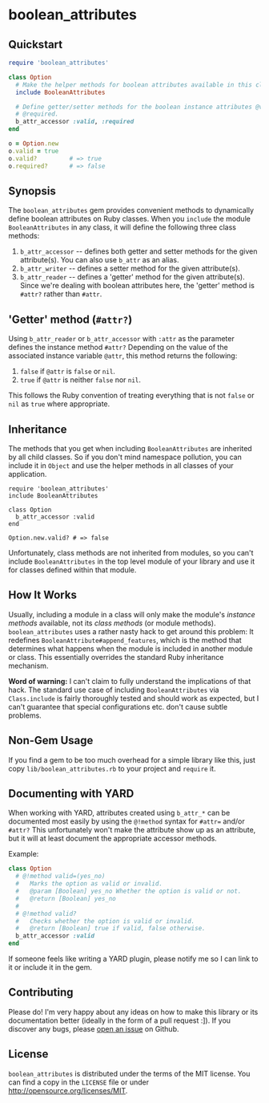 # boolean\_attributes

## Quickstart

```ruby
require 'boolean_attributes'

class Option
  # Make the helper methods for boolean attributes available in this class.
  include BooleanAttributes

  # Define getter/setter methods for the boolean instance attributes @valid and
  # @required.
  b_attr_accessor :valid, :required
end

o = Option.new
o.valid = true
o.valid?         # => true
o.required?      # => false
```

## Synopsis

The `boolean_attributes` gem provides convenient methods to dynamically define
boolean attributes on Ruby classes. When you `include` the module
`BooleanAttributes` in any class, it will define the following three class
methods:

1. `b_attr_accessor` -- defines both getter and setter methods for the given
   attribute(s). You can also use `b_attr` as an alias.
2. `b_attr_writer` -- defines a setter method for the given attribute(s).
3. `b_attr_reader` -- defines a 'getter' method for the given attribute(s).
   Since we're dealing with boolean attributes here, the 'getter' method is
   `#attr?` rather than `#attr`.

## 'Getter' method (`#attr?`)

Using `b_attr_reader` or `b_attr_accessor` with `:attr` as the parameter
defines the instance method `#attr?` Depending on the value of the associated
instance variable `@attr`, this method returns the following:

1. `false` if `@attr` is `false` or `nil`.
2. `true` if `@attr` is neither `false` nor `nil`.

This follows the Ruby convention of treating everything that is not `false` or
`nil` as `true` where appropriate.

## Inheritance

The methods that you get when including `BooleanAttributes` are inherited by
all child classes. So if you don't mind namespace pollution, you can include
it in `Object` and use the helper methods in all classes of your application.

```
require 'boolean_attributes'
include BooleanAttributes

class Option
  b_attr_accessor :valid
end

Option.new.valid? # => false
```

Unfortunately, class methods are not inherited from modules, so you can't
include `BooleanAttributes` in the top level module of your library and use it
for classes defined within that module.

## How It Works

Usually, including a module in a class will only make the module's _instance
methods_ available, not its _class methods_ (or module methods).
`boolean_attributes` uses a rather nasty hack to get around this problem: It
redefines `BooleanAttribute#append_features`, which is the method that
determines what happens when the module is included in another module or class.
This essentially overrides the standard Ruby inheritance mechanism.

**Word of warning:** I can't claim to fully understand the implications of that
hack. The standard use case of including `BooleanAttributes` via
`Class.include` is fairly thoroughly tested and should work as expected, but
I can't guarantee that special configurations etc. don't cause subtle problems.

## Non-Gem Usage

If you find a gem to be too much overhead for a simple library like this,
just copy `lib/boolean_attributes.rb` to your project and `require` it.

## Documenting with YARD

When working with YARD, attributes created using `b_attr_*` can be documented
most easily by using the `@!method` syntax for `#attr=` and/or `#attr?` This
unfortunately won't make the attribute show up as an attribute, but it will
at least document the appropriate accessor methods.

Example:

```ruby
class Option
  # @!method valid=(yes_no)
  #   Marks the option as valid or invalid.
  #   @param [Boolean] yes_no Whether the option is valid or not.
  #   @return [Boolean] yes_no
  #
  # @!method valid?
  #   Checks whether the option is valid or invalid.
  #   @return [Boolean] true if valid, false otherwise.
  b_attr_accessor :valid
end
```

If someone feels like writing a YARD plugin, please notify me so I can link to
it or include it in the gem.

## Contributing

Please do! I'm very happy about any ideas on how to make this library or its
documentation better (ideally in the form of a pull request :]). If you
discover any bugs, please [open an
issue](http://github.com/JLimperg/boolean_attributes/issues) on Github.

## License

`boolean_attributes` is distributed under the terms of the MIT license. You can
find a copy in the `LICENSE` file or under <http://opensource.org/licenses/MIT>.
